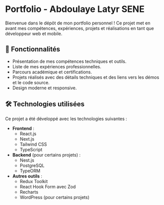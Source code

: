 # Portfolio - Abdoulaye Latyr SENE

Bienvenue dans le dépôt de mon portfolio personnel ! Ce projet met en avant mes compétences, expériences, projets et réalisations en tant que développeur web et mobile.

## 🚀 Fonctionnalités

- Présentation de mes compétences techniques et outils.
- Liste de mes expériences professionnelles.
- Parcours académique et certifications.
- Projets réalisés avec des détails techniques et des liens vers les démos et le code source.
- Design moderne et responsive.

## 🛠️ Technologies utilisées

Ce projet a été développé avec les technologies suivantes :

- **Frontend** :
  - React.js
  - Next.js
  - Tailwind CSS
  - TypeScript
- **Backend** (pour certains projets) :
  - Nest.js
  - PostgreSQL
  - TypeORM
- **Autres outils** :
  - Redux Toolkit
  - React Hook Form avec Zod
  - Recharts
  - WordPress (pour certains projets)